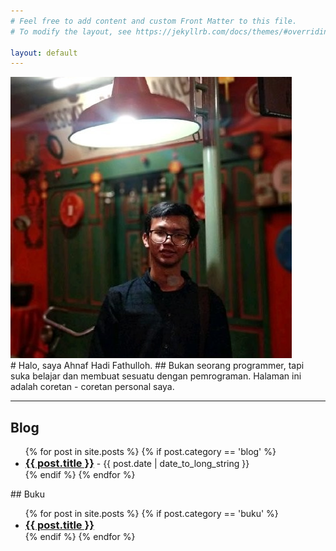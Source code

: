 ```yaml
---
# Feel free to add content and custom Front Matter to this file.
# To modify the layout, see https://jekyllrb.com/docs/themes/#overriding-theme-defaults

layout: default
---
```


<div class="profile" markdown="1">
  <div class="profile-photo">
    <img class="avatar" src="assets/images/foto_square.png" alt="Ahnaf Hadi Fathulloh" />  
  </div>
  <div class="description" markdown="1">
# Halo, saya Ahnaf Hadi Fathulloh.
## Bukan seorang programmer, tapi suka belajar dan membuat sesuatu dengan pemrograman. Halaman ini adalah coretan - coretan personal saya.
  </div>
</div>
<hr>

<div class="blog-list" markdown="1">

## Blog
  <ul>
    {% for post in site.posts %}
      {% if post.category == 'blog' %}
      <li>
        <h3 style="display:inline;"><a href="{{ post.url }}">{{ post.title }}</a></h3> - {{ post.date | date_to_long_string }}
      </li>
      {% endif %}
    {% endfor %}
  </ul>
</div>

<div class="sidebar" markdown="1">
## Buku
  <ul>
    {% for post in site.posts %}
      {% if post.category == 'buku' %}
      <li>
        <h3 style="display:inline;"><a href="{{ post.url }}">{{ post.title }}</a></h3>
      </li>
      {% endif %}
    {% endfor %}
  </ul>
</div>
